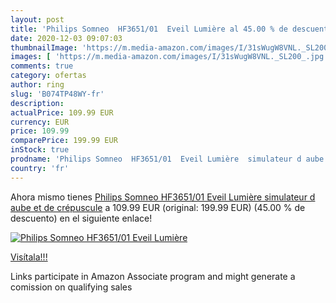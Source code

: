 ```yaml
---
layout: post
title: 'Philips Somneo  HF3651/01  Eveil Lumière al 45.00 % de descuento'
date: 2020-12-03 09:07:03
thumbnailImage: 'https://m.media-amazon.com/images/I/31sWugW8VNL._SL200_.jpg'
images: [ 'https://m.media-amazon.com/images/I/31sWugW8VNL._SL200_.jpg' ]
comments: true
category: ofertas
author: ring
slug: 'B074TP48WY-fr'
description:
actualPrice: 109.99 EUR
currency: EUR
price: 109.99
comparePrice: 199.99 EUR
inStock: true
prodname: 'Philips Somneo  HF3651/01  Eveil Lumière  simulateur d aube et de crépuscule'
country: 'fr'
---
```


Ahora mismo tienes [Philips Somneo  HF3651/01  Eveil Lumière  simulateur d aube et de crépuscule](https://www.amazon.fr/dp/B074TP48WY/?tag=tolees0d-21) a 109.99 EUR (original: 199.99 EUR) (45.00 %  de descuento) en el siguiente enlace!

[![Philips Somneo  HF3651/01  Eveil Lumière](https://m.media-amazon.com/images/I/31sWugW8VNL._SL200_.jpg)](https://www.amazon.fr/dp/B074TP48WY/?tag=tolees0d-21)

[Visítala!!!](https://www.amazon.fr/dp/B074TP48WY/?tag=tolees0d-21)

Links participate in Amazon Associate program and might generate a comission on qualifying sales
